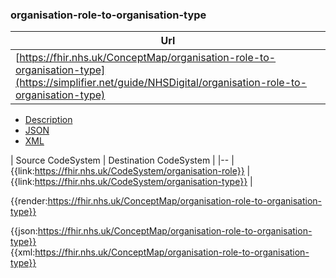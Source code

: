 ### organisation-role-to-organisation-type


| Url |
|--
| [https://fhir.nhs.uk/ConceptMap/organisation-role-to-organisation-type](https://simplifier.net/guide/NHSDigital/organisation-role-to-organisation-type) | 

<div class="nhsd-!t-margin-bottom-6">
  <ul class="nav nav-tabs" role="tablist">
        <li role="presentation"  class="active">
            <a href="#Description" role="tab" data-toggle="tab">Description</a>
        </li>
        <li role="presentation">
            <a href="#JSON" role="tab" data-toggle="tab">JSON</a>
        </li>
         <li role="presentation">
            <a href="#XML" role="tab" data-toggle="tab">XML</a>
        </li>
  </ul>
  <div class="tab-content snippet">
    <div id="Tree" role="tabpanel" class="tab-pane active">

| Source CodeSystem | Destination CodeSystem  |
|--
| {{link:https://fhir.nhs.uk/CodeSystem/organisation-role}} | {{link:https://fhir.nhs.uk/CodeSystem/organisation-type}} |


{{render:https://fhir.nhs.uk/ConceptMap/organisation-role-to-organisation-type}}
    </div>
    <div id="JSON" role="tabpanel" class="tab-pane">
 {{json:https://fhir.nhs.uk/ConceptMap/organisation-role-to-organisation-type}}
    </div>
    <div id="XML" role="tabpanel" class="tab-pane">
 {{xml:https://fhir.nhs.uk/ConceptMap/organisation-role-to-organisation-type}}
    </div>
  </div>
</div>

